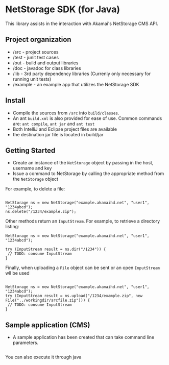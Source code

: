 # NetStorage SDK (for Java)

This library assists in the interaction with Akamai's NetStorage CMS API. 

## Project organization
* /src - project sources
* /test - junit test cases
* /out - build and output libraries
* /doc - javadoc for class libraries
* /lib - 3rd party dependency libraries (Currenly only necessary for running unit tests)
* /example - an example app that utilizes the NetStorage SDK

## Install
* Compile the sources from `/src` into `build/classes`.
* An ant `build.xml` is also provided for ease of use. Common commands are: `ant compile`, `ant jar` and `ant test`
* Both IntelliJ and Eclipse project files are available
* the destination jar file is located in build/jar

## Getting Started
* Create an instance of the `NetStorage` object by passing in the host, username and key
* Issue a command to NetStorage by calling the appropriate method from the `NetStorage` object

For example, to delete a file:
```import com.akamai.netstorage.NetStorage;

NetStorage ns = new NetStorage("example.akamaihd.net", "user1", "1234abcd");
ns.delete("/1234/example.zip");
```

Other methods return an `InputStream`. For example, to retrieve a directory listing:

```import com.akamai.netstorage.NetStorage;
NetStorage ns = new NetStorage("example.akamaihd.net", "user1", "1234abcd");

try (InputStream result = ns.dir("/1234")) {
 // TODO: consume InputStream
}
```

Finally, when uploading a `File` object can be sent or an open `InputStream` wll be used
```import com.akamai.netstorage.NetStorage;

NetStorage ns = new NetStorage("example.akamaihd.net", "user1", "1234abcd");
try (InputStream result = ns.upload("/1234/example.zip", new File("../workingdir/srcfile.zip"))) {
 // TODO: consume InputStream
}
```


## Sample application (CMS)
* A sample application has been created that can take command line parameters.

```java -classpath build/classes CMS -a dir -u user1 -k 1234abcd example.akamaihd.net/1234
```

You can also execute it through java
